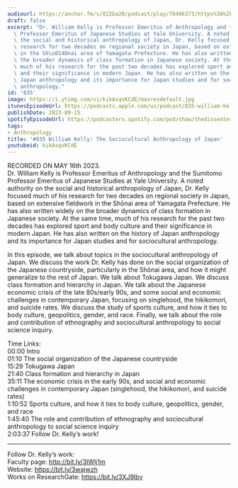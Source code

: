 ```yaml
---
audiourl: https://anchor.fm/s/822ba20/podcast/play/70496373/https%3A%2F%2Fd3ctxlq1ktw2nl.cloudfront.net%2Fstaging%2F2023-4-16%2F7b42def5-095a-189d-80d5-0bf561f367aa.m4a
draft: false
excerpt: "Dr. William Kelly is Professor Emeritus of Anthropology and the Sumitomo\
  \ Professor Emeritus of Japanese Studies at Yale University. A noted authority on\
  \ the social and historical anthropology of Japan, Dr. Kelly focused much of his\
  \ research for two decades on regional society in Japan, based on extensive fieldwork\
  \ in the Sh\u014Dnai area of Yamagata Prefecture. He has also written widely on\
  \ the broader dynamics of class formation in Japanese society. At the same time,\
  \ much of his research for the past two decades has explored sport and body culture\
  \ and their significance in modern Japan. He has also written on the history of\
  \ Japan anthropology and its importance for Japan studies and for sociocultural\
  \ anthropology."
id: '835'
image: https://i.ytimg.com/vi/kikAsqvKCdE/maxresdefault.jpg
itunesEpisodeUrl: https://podcasts.apple.com/us/podcast/835-william-kelly-the-sociocultural-anthropology-of-japan/id1451347236?i=1000628037593&uo=4
publishDate: 2023-09-15
spotifyEpisodeUrl: https://podcasters.spotify.com/pod/show/thedissenter/episodes/835-William-Kelly-The-Sociocultural-Anthropology-of-Japan-e245sll
tags:
- Anthropology
title: '#835 William Kelly: The Sociocultural Anthropology of Japan'
youtubeid: kikAsqvKCdE
---
```

<div class="timelinks">

RECORDED ON MAY 16th 2023.  
Dr. William Kelly is Professor Emeritus of Anthropology and the Sumitomo Professor Emeritus of Japanese Studies at Yale University. A noted authority on the social and historical anthropology of Japan, Dr. Kelly focused much of his research for two decades on regional society in Japan, based on extensive fieldwork in the Shōnai area of Yamagata Prefecture. He has also written widely on the broader dynamics of class formation in Japanese society. At the same time, much of his research for the past two decades has explored sport and body culture and their significance in modern Japan. He has also written on the history of Japan anthropology and its importance for Japan studies and for sociocultural anthropology.

In this episode, we talk about topics in the sociocultural anthropology of Japan. We discuss the work Dr. Kelly has done on the social organization of the Japanese countryside, particularly in the Shōnai area, and how it might generalize to the rest of Japan. We talk about Tokugawa Japan. We discuss class formation and hierarchy in Japan. We talk about the Japanese economic crisis of the late 80s/early 90s, and some social and economic challenges in contemporary Japan, focusing on singlehood, the hikikomori, and suicide rates. We discuss the study of sports culture, and how it ties to body culture, geopolitics, gender, and race. Finally, we talk about the role and contribution of ethnography and sociocultural anthropology to social science inquiry.

Time Links:  
<time>00:00</time> Intro  
<time>01:10</time> The social organization of the Japanese countryside  
<time>15:29</time> Tokugawa Japan  
<time>21:40</time> Class formation and hierarchy in Japan  
<time>35:11</time> The economic crisis in the early 90s, and social and economic challenges in contemporary Japan (singlehood, the hikikomori, and suicide rates)  
<time>1:10:52</time> Sports culture, and how it ties to body culture, geopolitics, gender, and race  
<time>1:45:40</time> The role and contribution of ethnography and sociocultural anthropology to social science inquiry  
<time>2:03:37</time> Follow Dr. Kelly’s work!

---

Follow Dr. Kelly’s work:  
Faculty page: http://bit.ly/3IWIj1m  
Website: https://bit.ly/3wajwzh  
Works on ResearchGate: https://bit.ly/3XJ9Ibv
</div>

